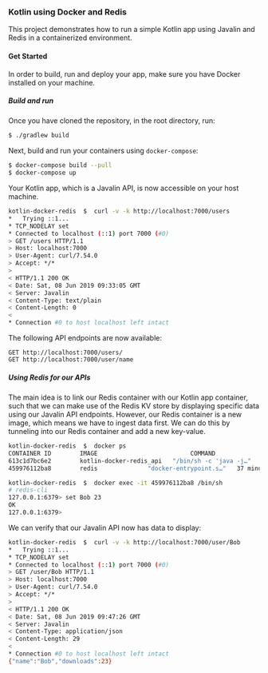 ### Kotlin using Docker and Redis
This project demonstrates how to run a simple Kotlin app using Javalin and Redis in a containerized environment.

#### Get Started

In order to build, run and deploy your app, make sure you have Docker installed on your machine. 


##### Build and run
Once you have cloned the repository, in the root directory, run:
```bash
$ ./gradlew build
```
Next, build and run your containers using `docker-compose`:
```bash
$ docker-compose build --pull
$ docker-compose up
```

Your Kotlin app, which is a Javalin API, is now accessible on your host machine.
 ```bash
 kotlin-docker-redis  $  curl -v -k http://localhost:7000/users
 *   Trying ::1...
 * TCP_NODELAY set
 * Connected to localhost (::1) port 7000 (#0)
 > GET /users HTTP/1.1
 > Host: localhost:7000
 > User-Agent: curl/7.54.0
 > Accept: */*
 > 
 < HTTP/1.1 200 OK
 < Date: Sat, 08 Jun 2019 09:33:05 GMT
 < Server: Javalin
 < Content-Type: text/plain
 < Content-Length: 0
 < 
 * Connection #0 to host localhost left intact
 ```
The following API endpoints are now available:
````
GET http://localhost:7000/users/
GET http://localhost:7000/user/name
````

##### Using Redis for our APIs
The main idea is to link our Redis container with our Kotlin app container, such that we can make use of the Redis KV store by displaying specific data using our Javalin API endpoints.
However, our Redis container is a new image, which means we have to ingest data first.
We can do this by tunneling into our Redis container and add a new key-value.
```bash
kotlin-docker-redis  $  docker ps
CONTAINER ID        IMAGE                          COMMAND                  CREATED             STATUS              PORTS                    NAMES
613c1d7bc6e2        kotlin-docker-redis_api   "/bin/sh -c 'java -j…"   37 minutes ago      Up 37 minutes       0.0.0.0:7000->7000/tcp   kotlin-api
459976112ba8        redis              "docker-entrypoint.s…"   37 minutes ago      Up 37 minutes       6379/tcp                 cache
```

```bash
kotlin-docker-redis  $  docker exec -it 459976112ba8 /bin/sh
# redis-cli
127.0.0.1:6379> set Bob 23
OK
127.0.0.1:6379> 
```

We can verify that our Javalin API now has data to display:

```bash
kotlin-docker-redis  $  curl -v -k http://localhost:7000/user/Bob
*   Trying ::1...
* TCP_NODELAY set
* Connected to localhost (::1) port 7000 (#0)
> GET /user/Bob HTTP/1.1
> Host: localhost:7000
> User-Agent: curl/7.54.0
> Accept: */*
> 
< HTTP/1.1 200 OK
< Date: Sat, 08 Jun 2019 09:47:26 GMT
< Server: Javalin
< Content-Type: application/json
< Content-Length: 29
< 
* Connection #0 to host localhost left intact
{"name":"Bob","downloads":23}
```


